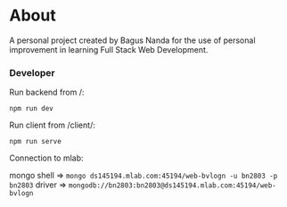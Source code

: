 # About

A personal project created by Bagus Nanda for the use of personal improvement in learning Full Stack Web Development.

### Developer

Run backend from /:

`npm run dev`

Run client from /client/:

`npm run serve`

Connection to mlab:

mongo shell => `mongo ds145194.mlab.com:45194/web-bvlogn -u bn2803 -p bn2803`
driver => `mongodb://bn2803:bn2803@ds145194.mlab.com:45194/web-bvlogn`